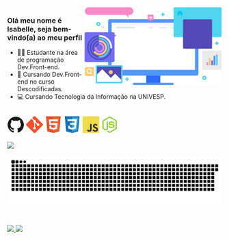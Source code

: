 <img src = "gif1.gif" width = "325px" align = "right">

### Olá meu nome é Isabelle, seja bem-vindo(a) ao meu perfil 

- 👩‍💻 Estudante na área de programação Dev.Front-end.
- 🎀 Cursando Dev.Front-end no curso Descodificadas.
- 💻 Cursando Tecnologia da Informação na UNIVESP.
<div style="display: inline_block"><br>
 <img src="https://github.com/devicons/devicon/blob/master/icons/github/github-original.svg" title="GitHub" alt="GitHub" width="40" height="40"/>
   <img src="https://github.com/devicons/devicon/blob/master/icons/git/git-original.svg" title="Git" alt="Git" width="40" height="40"/>
   <img src="https://raw.githubusercontent.com/devicons/devicon/master/icons/html5/html5-original.svg" title="HTML5" alt="HTML5" width="40" height="40"/>
  <img src="https://raw.githubusercontent.com/devicons/devicon/master/icons/css3/css3-original.svg" title="CSS" alt="CSS" width="40" height="40"/>
  <img src="https://github.com/devicons/devicon/blob/master/icons/javascript/javascript-original.svg" title="JavaScript" alt="JavaScript" width="40" height="40"/>
   <img src="https://github.com/devicons/devicon/blob/master/icons/nodejs/nodejs-original.svg" title="Node.js" alt="Node.js" width="40" height="40"/>
 <br></br>
</div>
<div>
 <a href="https:www.linkedin.com/in/isabelle-schiefer-b3556b1a4" target="_blank"><img src="https://img.shields.io/badge/-LinkedIn-%230077B5?style=for-the-badge&logo=linkedin&logoColor=white" target="_blank"></a>
 
 
![Snake animation](https://github.com/Fe-grr/Fe-grr/blob/output/github-contribution-grid-snake.svg)


 </div>
<a href="https://github.com/BellaSchiefer01"> <br></br>
    <img height="170em"
      src="https://github-readme-stats.vercel.app/api?username=BellaSchiefer01&show_icons=true&theme=omni&include_all_commits=true&count_private=true"/> 
    <img height="170em"
      src="https://github-readme-stats.vercel.app/api/top-langs/?username=BellaSchiefer01&layout=compact&langs_count=7&theme=omni"/>
<div>
  
</div>
  
